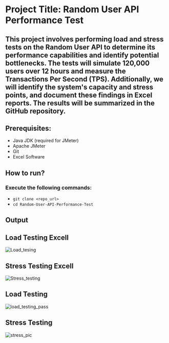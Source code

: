 # Project Title: Random User API Performance Test

## This project involves performing load and stress tests on the Random User API to determine its performance capabilities and identify potential bottlenecks. The tests will simulate 120,000 users over 12 hours and measure the Transactions Per Second (TPS). Additionally, we will identify the system's capacity and stress points, and document these findings in Excel reports. The results will be summarized in the GitHub repository.

## Prerequisites:
- Java JDK (required for JMeter)
- Apache JMeter
- Git
- Excel Software


## How to run?
### Execute the following commands:
- ``` git clone <repo_url> ```
-  ``` cd Random-User-API-Performance-Test ```


## Output

## Load Testing Excell
![Load_tesing](https://github.com/FarukBadsha0186/Perfomance_Testing_with_pass_and_bottleneck_point_capacity_value/assets/97550258/f75aed41-038a-4123-82e3-3448d81d0df1)

## Stress Testing Excell 
![Stress_testing](https://github.com/FarukBadsha0186/Perfomance_Testing_with_pass_and_bottleneck_point_capacity_value/assets/97550258/41812469-eb70-4fe0-9662-6fc7a3562bf8)


##  Load Testing 
![load_testing_pass](https://github.com/FarukBadsha0186/Perfomance_Testing_with_pass_and_bottleneck_point_capacity_value/assets/97550258/e9da06a6-d21a-4a32-b9f0-b90244d83c94)

## Stress Testing
![stress_pic](https://github.com/FarukBadsha0186/Perfomance_Testing_with_pass_and_bottleneck_point_capacity_value/assets/97550258/7091665a-5ddf-46a9-b0ca-9815bb202392)





